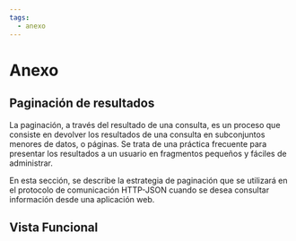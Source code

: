 ```yaml
---
tags:
  - anexo
---
```



# Anexo

## Paginación de resultados

La paginación, a través del resultado de una consulta, es un proceso que consiste en devolver los resultados de una consulta en subconjuntos menores de datos, o páginas. Se trata de una práctica frecuente para presentar los resultados a un usuario en fragmentos pequeños y fáciles de administrar. 

En esta sección, se describe la estrategia de paginación que se utilizará en el protocolo de comunicación HTTP-JSON cuando se desea consultar información desde una aplicación web.









## Vista Funcional

